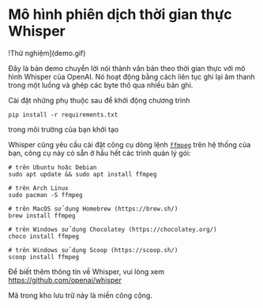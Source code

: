 # Mô hình phiên dịch thời gian thực Whisper

!Thử nghiệm](demo.gif)

Đây là bản demo chuyển lời nói thành văn bản theo thời gian thực với mô hình Whisper của OpenAI. Nó hoạt động bằng cách liên tục ghi lại âm thanh trong một luồng và ghép các byte thô qua nhiều bản ghi.

Cài đặt những phụ thuộc sau để khởi động chương trình
```
pip install -r requirements.txt
```
trong môi trường của bạn khởi tạo

Whisper cũng yêu cầu cài đặt công cụ dòng lệnh [`ffmpeg`](https://ffmpeg.org/) trên hệ thống của bạn, công cụ này có sẵn ở hầu hết các trình quản lý gói:

```
# trên Ubuntu hoặc Debian
sudo apt update && sudo apt install ffmpeg

# trên Arch Linux
sudo pacman -S ffmpeg

# trên MacOS sử dụng Homebrew (https://brew.sh/)
brew install ffmpeg

# trên Windows sử dụng Chocolatey (https://chocolatey.org/)
choco install ffmpeg

# trên Windows sử dụng Scoop (https://scoop.sh/)
scoop install ffmpeg
```

Để biết thêm thông tin về Whisper, vui lòng xem https://github.com/openai/whisper

Mã trong kho lưu trữ này là miền công cộng.